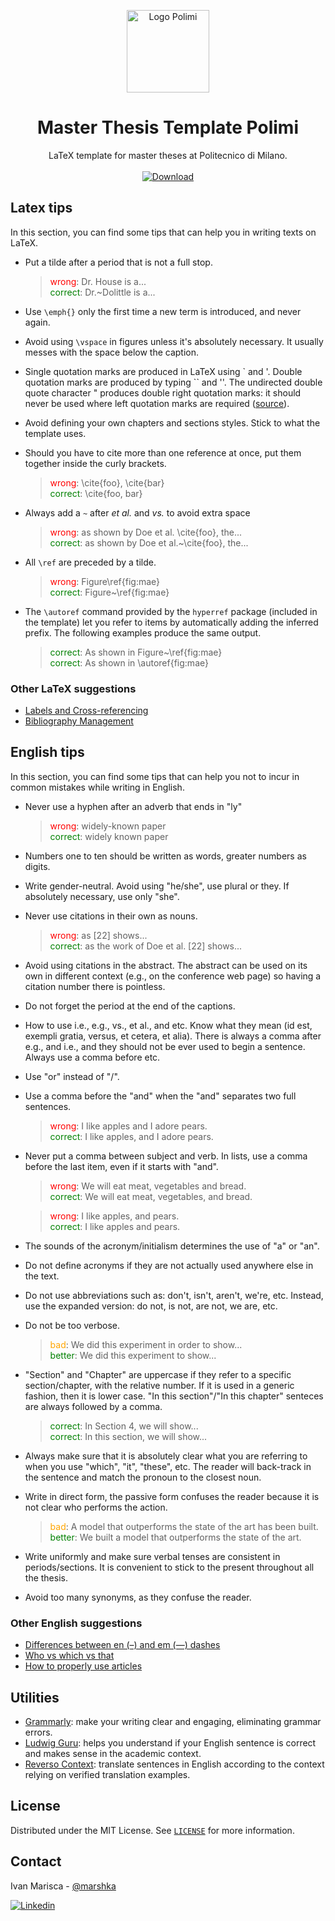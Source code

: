 <p align=center>
	<img src="https://cdn.statically.io/img/pngimage.net/wp-content/uploads/2018/06/politecnico-milano-logo-png-5.png" alt="Logo Polimi" width="132" />
</p>
<h1 align=center>Master Thesis Template Polimi</h1>
<p align=center>
	LaTeX template for master theses at Politecnico di Milano.
    <br/>
    <br/>
    <a href="https://github.com/marshka/master-thesis-template-polimi/archive/main.zip">
    <img src="https://img.shields.io/badge/download-⬇-blue?style=for-the-badge" alt="Download"/>
    </a>
</p>


<!-- LATEX TIPS -->

## Latex tips

In this section, you can find some tips that can help you in writing texts on LaTeX.

- Put a tilde after a period that is not a full stop.

	> <span style="color: red;"> wrong</span>: Dr. House is a...<br>
	> <span style="color: green;"> correct</span>: Dr.~Dolittle is a...

- Use `\emph{}` only the first time a new term is introduced, and never again.

- Avoid using `\vspace` in figures unless it's absolutely necessary. It usually messes with the space below the caption.

- Single quotation marks are produced in LaTeX using \` and '. Double quotation marks are produced by typing \`\` and ''. The undirected double quote character " produces double right quotation marks: it should never be used where left quotation marks are required ([source](https://www.maths.tcd.ie/~dwilkins/LaTeXPrimer/QuotDash.html)).

- Avoid defining your own chapters and sections styles. Stick to what the template uses.

- Should you have to cite more than one reference at once, put them together inside the curly brackets.

	> <span style="color: red;"> wrong</span>: \cite{foo}, \cite{bar}<br>
	> <span style="color: green;"> correct</span>: \cite{foo, bar}
	
- Always add a `~` after *et al.* and *vs.* to avoid extra space

	> <span style="color: red;"> wrong</span>: as shown by Doe et al. \cite{foo}, the...<br>
	> <span style="color: green;"> correct</span>:  as shown by Doe et al.~\cite{foo}, the...

- All `\ref` are preceded by a tilde.

	> <span style="color: red;"> wrong</span>: Figure\ref{fig:mae}<br>
	> <span style="color: green;"> correct</span>: Figure~\ref{fig:mae}

- The `\autoref` command provided by the `hyperref` package (included in the template) let you refer to items by automatically adding the inferred prefix. The following examples produce the same output.

	> <span style="color: green;"> correct</span>: As shown in Figure~\ref{fig:mae}<br>
	> <span style="color: green;"> correct</span>: As shown in \autoref{fig:mae}


### Other LaTeX suggestions

- [Labels and Cross-referencing](https://en.wikibooks.org/wiki/LaTeX/Labels_and_Cross-referencing)
- [Bibliography Management](https://en.wikibooks.org/wiki/LaTeX/Bibliography_Management)


<!-- ENGLISH TIPS -->

## English tips

In this section, you can find some tips that can help you not to incur in common mistakes while writing in English.

- Never use a hyphen after an adverb that ends in "ly"

	> <span style="color: red;"> wrong</span>: widely-known paper<br>
	> <span style="color: green;"> correct</span>: widely known paper

- Numbers one to ten should be written as words, greater numbers as digits.

- Write gender-neutral. Avoid using "he/she", use plural or they. If absolutely necessary, use only "she".

- Never use citations in their own as nouns.

	> <span style="color: red;"> wrong</span>: as [22] shows...<br>
	> <span style="color: green;"> correct</span>: as the work of Doe et al. [22] shows...
	
- Avoid using citations in the abstract. The abstract can be used on its own in different context (e.g., on the conference web page) so having a citation number there is pointless.

- Do not forget the period at the end of the captions.

- How to use i.e., e.g., vs., et al., and etc. Know what they mean (id est, exempli gratia, versus, et cetera, et alia). There is always a comma after e.g., and i.e., and they should not be ever used to begin a sentence. Always use a comma before etc.

- Use "or" instead of "/".

- Use a comma before the "and" when the "and" separates two full sentences.

	> <span style="color: red;"> wrong</span>: I like apples and I adore pears.<br>
	> <span style="color: green;"> correct</span>: I like apples, and I adore pears.

- Never put a comma between subject and verb. In lists, use a comma before the last item, even if it starts with "and".

	> <span style="color: red;"> wrong</span>: We will eat meat, vegetables and bread.<br>
	> <span style="color: green;"> correct</span>: We will eat meat, vegetables, and bread.

	> <span style="color: red;"> wrong</span>: I like apples, and pears.<br>
	> <span style="color: green;"> correct</span>: I like apples and pears.
	
- The sounds of the acronym/initialism determines the use of "a" or "an".

- Do not define acronyms if they are not actually used anywhere else in the text.

- Do not use abbreviations such as: don't, isn't, aren't, we're, etc. Instead, use the expanded version: do not, is not, are not, we are, etc.

- Do not be too verbose.

	> <span style="color: orange;">bad</span>: We did this experiment in order to show...<br>
	> <span style="color: green;">better</span>: We did this experiment to show...

- "Section" and "Chapter" are uppercase if they refer to a specific section/chapter, with the relative number. If it is used in a generic fashion, then it is lower case. "In this section"/"In this chapter" senteces are always followed by a comma.

	> <span style="color: green;"> correct</span>: In Section 4, we will show...<br>
	> <span style="color: green;"> correct</span>: In this section, we will show...

- Always make sure that it is absolutely clear what you are referring to when you use "which", "it", "these", etc. The reader will back-track in the sentence and match the pronoun to the closest noun.

- Write in direct form, the passive form confuses the reader because it is not clear who performs the action.

	> <span style="color: orange;">bad</span>: A model that outperforms the state of the art has been built.<br>
	> <span style="color: green;">better</span>: We built a model that outperforms the state of the art.

- Write uniformly and make sure verbal tenses are consistent in periods/sections. It is convenient to stick to the present throughout all the thesis.

- Avoid too many synonyms, as they confuse the reader.

### Other English suggestions 

- [Differences between en (–) and em (—) dashes](https://getitwriteonline.com/articles/en-dashes-em-dashes/)
- [Who vs which vs that](https://www.dailywritingtips.com/when-to-use-that-which-and-who/)
- [How to properly use articles](https://owl.purdue.edu/owl/general_writing/grammar/using_articles.html)


<!-- UTILITIES -->

## Utilities

- [Grammarly](https://app.grammarly.com/): make your writing clear and engaging, eliminating grammar errors.
- [Ludwig Guru](https://ludwig.guru/): helps you understand if your English sentence is correct and makes sense in the academic context.
- [Reverso Context](https://context.reverso.net/): translate sentences in English according to the context relying on verified translation examples.


<!-- LICENSE -->

## License

Distributed under the MIT License. See [`LICENSE`](https://github.com/marshka/master-thesis-template-polimi/blob/main/LICENSE) for more information.


<!-- CONTACT -->

## Contact

Ivan Marisca - [@marshka](https://github.com/marshka)

<a href="https://linkedin.com/in/ivanmarisca">
	<img src="https://img.shields.io/badge/-LinkedIn-black.svg?style=for-the-badge&logo=linkedin&colorB=555" alt="Linkedin"/>
</a>
